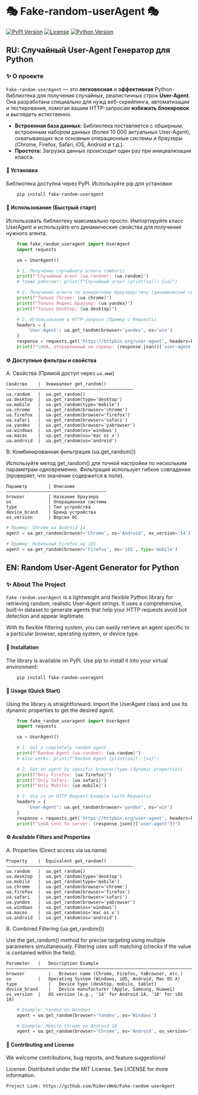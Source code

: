 # 🎭 Fake-random-userAgent 🎭

[![PyPI Version](https://img.shields.io/pypi/v/fake-random-useragent.svg)](https://pypi.org/project/fake-random-useragent/)
[![License](https://img.shields.io/badge/License-MIT-blue.svg)](LICENSE)
[![Python Version](https://img.shields.io/badge/Python-3.6+-blue)](https://www.python.org/)

## RU: Случайный User-Agent Генератор для Python

### ✨ О проекте

`Fake-random-userAgent` — это **легковесная** и **эффективная** Python-библиотека для получения случайных, реалистичных строк **User-Agent**. Она разработана специально для нужд веб-скрейпинга, автоматизации и тестирования, помогая вашим HTTP-запросам **избежать блокировок** и выглядеть естественно.

- **Встроенная база данных:** Библиотека поставляется с обширным, встроенным набором данных (более 10 000 актуальных User-Agent), охватывающих все основные операционные системы и браузеры (Chrome, Firefox, Safari, iOS, Android и т.д.).
- **Простота:** Загрузка данных происходит один раз при инициализации класса.

#### 💾 Установка

Библиотека доступна через PyPI. Используйте pip для установки:

```bash
    pip install fake-random-useragent
```

#### 🚀 Использование (Быстрый старт)

Использовать библиотеку максимально просто. Импортируйте класс UserAgent и используйте его динамические свойства для получения нужного агента.

```python
    from fake_random_useragent import UserAgent
    import requests

    ua = UserAgent()

    # 1. Получение случайного агента (любого)
    print(f"Случайный агент (ua.random): {ua.random}")
    # Также работает: print(f"Случайный агент (print(ua)): {ua}")

    # 2. Получение агента по конкретному браузеру/типу (динамические свойства)
    print(f"Только Chrome: {ua.chrome}")
    print(f"Только Яндекс.Браузер: {ua.yandex}")
    print(f"Только Desktop: {ua.desktop}")

    # 3. Использование в HTTP-запросе (Пример с Requests)
    headers = {
        'User-Agent': ua.get_random(browser='yandex', os='win')
    }
    response = requests.get('https://httpbin.org/user-agent', headers=headers)
    print(f"\nUA, отправленный на сервер: {response.json()['user-agent']}")
```

#### ⚙️ Доступные фильтры и свойства

A. Свойства (Прямой доступ через `ua.имя`)

```
Свойство	|  Эквивалент get_random()
––––––––––––––––––––––––––––––––––––––––––––––––
ua.random	|  ua.get_random()
ua.desktop	|  ua.get_random(type='desktop')
ua.mobile	|  ua.get_random(type='mobile')
ua.chrome	|  ua.get_random(browser='chrome')
ua.firefox	|  ua.get_random(browser='firefox')
ua.safari	|  ua.get_random(browser='safari')
ua.yandex	|  ua.get_random(browser='yabrowser')
ua.windows	|  ua.get_random(os='windows')
ua.macos	|  ua.get_random(os='mac os x')
ua.android	|  ua.get_random(os='android')
```

B. Комбинированная фильтрация (ua.get_random())

Используйте метод get_random() для точной настройки по нескольким параметрам одновременно. Фильтрация использует гибкое совпадение (проверяет, что значение содержится в поле).

```
Параметр        | Описание
——————————————————————————————————————
browser         | Название браузера
os              | Операционная система
type            | Тип устройства
device_brand    | Бренд устройства
os_version      | Версия ОС
```

```python
# Пример: Chrome на Android 14
agent = ua.get_random(browser='Chrome', os='Android', os_version='14')

# Пример: Мобильный Firefox на iOS
agent = ua.get_random(browser='Firefox', os='iOS', type='mobile')
```

## EN: Random User-Agent Generator for Python

### ✨ About The Project

`Fake-random-userAgent` is a lightweight and flexible Python library for retrieving random, realistic User-Agent strings. It uses a comprehensive, built-in dataset to generate agents that help your HTTP requests avoid bot detection and appear legitimate.

With its flexible filtering system, you can easily retrieve an agent specific to a particular browser, operating system, or device type.

#### 💾 Installation

The library is available on PyPI. Use pip to install it into your virtual environment:

```bash
    pip install fake-random-useragent
```

#### 🚀 Usage (Quick Start)

Using the library is straightforward. Import the UserAgent class and use its dynamic properties to get the desired agent.

```python
    from fake_random_useragent import UserAgent
    import requests

    ua = UserAgent()

    # 1. Get a completely random agent
    print(f"Random Agent (ua.random): {ua.random}")
    # Also works: print(f"Random Agent (print(ua)): {ua}")

    # 2. Get an agent by specific browser/type (dynamic properties)
    print(f"Only Firefox: {ua.firefox}")
    print(f"Only Safari: {ua.safari}")
    print(f"Only Mobile: {ua.mobile}")

    # 3. Use in an HTTP Request Example (with Requests)
    headers = {
        'User-Agent': ua.get_random(browser='yandex', os='win')
    }
    response = requests.get('https://httpbin.org/user-agent', headers=headers)
    print(f"\nUA sent to server: {response.json()['user-agent']}")
```

#### ⚙️ Available Filters and Properties

A. Properties (Direct access via ua.name)

```
Property	|  Equivalent get_random()
––––––––––––––––––––––––––––––––––––––––––––––––
ua.random	|  ua.get_random()
ua.desktop	|  ua.get_random(type='desktop')
ua.mobile	|  ua.get_random(type='mobile')
ua.chrome	|  ua.get_random(browser='chrome')
ua.firefox	|  ua.get_random(browser='firefox')
ua.safari	|  ua.get_random(browser='safari')
ua.yandex	|  ua.get_random(browser='yabrowser')
ua.windows	|  ua.get_random(os='windows')
ua.macos	|  ua.get_random(os='mac os x')
ua.android	|  ua.get_random(os='android')
```

B. Combined Filtering (ua.get_random())

Use the get_random() method for precise targeting using multiple parameters simultaneously. Filtering uses soft matching (checks if the value is contained within the field).

```
Parameter	|   Description	Example
————————————————––––––––––––––––––––––––––––––––––––––––––––––––––––––––
browser         |   Browser name (Chrome, Firefox, YaBrowser, etc.)
os	        |   Operating System (Windows, iOS, Android, Mac OS X)
type	        |   Device type (desktop, mobile, tablet)
device_brand    |   Device manufacturer (Apple, Samsung, Huawei)
os_version	|   OS version (e.g., '14' for Android 14, '18' for iOS 18)
```

```python
    # Example: Yandex on Windows
    agent = ua.get_random(browser='Yandex', os='Windows')

    # Example: Mobile Chrome on Android 10
    agent = ua.get_random(browser='Chrome', os='Android', os_version='10', type='mobile')
```

#### 🤝 Contributing and License

We welcome contributions, bug reports, and feature suggestions!

License: Distributed under the MIT License. See LICENSE for more information.

    Project Link: https://github.com/RidersWeb/Fake-random-userAgent
